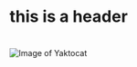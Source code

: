 # this is a  header <h1>



![Image of Yaktocat](https://raw.githubusercontent.com/fenago/communicate-using-markdown/master/yaktocat.png)
